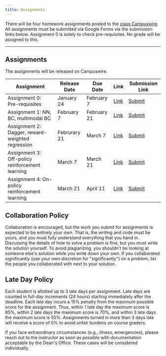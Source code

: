 ```yaml
---
title: Assignments
---
```

There will be four homework assignments posted to the [class Campuswire](https://campuswire.com/p/GA305686D). All assignments must be submitted via Google Forms via the submission links below. Assignment 0 is solely to check pre-requisites. No grade will be assigned to this.

---

## Assignments

The assignments will be released on Campuswire.

| Assignment | Release Date | Due Date | Link | Submission Link
| --- | --- | --- | --- | --- |
| Assignment 0: Pre-requisites | January 24 | February 7 | [Link](https://drive.google.com/drive/folders/1oMUARsBacKRWnEWgWqCDGhuvXcGGJIkF?usp=sharing) | [Submit](https://forms.gle/66KS6H2gT6iWs63x8) |
| Assignment 1: NN, BC, multimodal BC | February 7 | February 21 | [Link](https://drive.google.com/drive/folders/1Nqrg4axWwuaxe-0gF0nuaFUy0RbF6d9G?usp=drive_link) | [Submit](https://docs.google.com/forms/d/e/1FAIpQLSdulkvfpKBjyFIuvmUS4rO0sTYSbbXunNUH5djC-E2FbsI8aA/viewform?usp=sharing) |
| Assignment 2: Dagger, reward-weighted regression | Februrary 21 | March 7 | [Link](https://drive.google.com/drive/folders/1ksnIVmEeCrb5ygu55n0gLww2UPInwC9m?usp=sharing) | [Submit](https://docs.google.com/forms/d/e/1FAIpQLSe8dGL3Qzuq2rLb8s5gNejsErZ6gymRObGqpGyTFynj-J43aw/viewform?usp=sharing) |
| Assignment 3: Off-policy reinforcement learning | March 7 | March 21 | [Link](https://drive.google.com/drive/folders/1Mj7gdfSDqOhDLVrMG6dZQWZhtzeHw8u_?usp=sharing) |  [Submit](https://docs.google.com/forms/d/e/1FAIpQLSePNxx00pDaxT6UaveaW0FrfuBbif2iaBCsIgJQPJX1WadJFw/viewform?usp=sharing) |
| Assignment 4: On-policy reinforcement learning | March 21 | April 11 | [Link](https://drive.google.com/drive/folders/1ettH6QqgyH0y2LcbA0vKIWpHvh8ZWaX0?usp=sharing) | [Submit](https://docs.google.com/forms/d/e/1FAIpQLSfAFE9E5uKHMG7zfQy0bKHwPaJR9zdM97slzKKOj5kwRQOgIQ/viewform?usp=sharing) |
<!-- [TBD](google.com) -->

<!-- ## Assignment Environment and Installation Instructions
Assignment 0 is posted [here](https://campuswire.com/c/G7204E992/feed/2) which will use Google colab for the coding portion. Future assigment environments will be released soon. -->

## Collaboration Policy
Collaboration is encouraged, but the work you submit for assignments is expected to be entirely your own. That is, the writing and code must be yours, and you must fully understand everything that you hand in. Discussing the details of how to solve a problem is fine, but you must write the solution yourself. To avoid plagiarizing, you shouldn't be looking at someone else's solution while you write down your own. If you collaborated significantly (use your own discretion for "significantly") on a problem, list the people you collaborated with next to your solution.

## Late Day Policy
Each student is allotted up to 3 late days per assignment. Late days are counted in full-day increments (24 hours) starting immediately after the deadline. Each late day incurs a 15% penalty from the maximum possible score for the assignment. Thus, within 1 late day the maximum score is 85%, within 2 late days the maximum score is 70%, and within 3 late days the maximum score is 55%. Assignments turned in more than 3 days late will receive a score of 0% to avoid unfair burdens on course graders.

If you face extraordinary circumstances (e.g., illness, emergencies), please reach out to the instructor as soon as possible with documentation acceptable by the Dean's Office. These cases will be considered individually.
